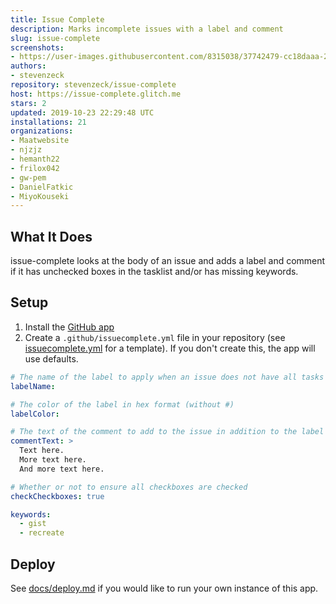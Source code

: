 ```yaml
---
title: Issue Complete
description: Marks incomplete issues with a label and comment
slug: issue-complete
screenshots:
- https://user-images.githubusercontent.com/8315038/37742479-cc18daaa-2d33-11e8-886e-6de63df96edd.png
authors:
- stevenzeck
repository: stevenzeck/issue-complete
host: https://issue-complete.glitch.me
stars: 2
updated: 2019-10-23 22:29:48 UTC
installations: 21
organizations:
- Maatwebsite
- njzjz
- hemanth22
- frilox042
- gw-pem
- DanielFatkic
- MiyoKouseki
---
```


## What It Does

issue-complete looks at the body of an issue and adds a label and comment if it has unchecked boxes in the tasklist and/or has missing keywords.

## Setup

1. Install the [GitHub app](https://github.com/apps/issue-complete)
2. Create a `.github/issuecomplete.yml` file in your repository (see [issuecomplete.yml](https://github.com/stevenzeck/issue-complete/blob/master/issuecomplete.yml) for a template). If you don't create this, the app will use defaults.

```yaml
# The name of the label to apply when an issue does not have all tasks checked
labelName:

# The color of the label in hex format (without #)
labelColor:

# The text of the comment to add to the issue in addition to the label
commentText: >
  Text here.
  More text here.
  And more text here.

# Whether or not to ensure all checkboxes are checked
checkCheckboxes: true  

keywords:
  - gist
  - recreate
```

## Deploy

See [docs/deploy.md](https://github.com/stevenzeck/issue-complete/blob/master/docs/deploy.md) if you would like to run your own instance of this app.
